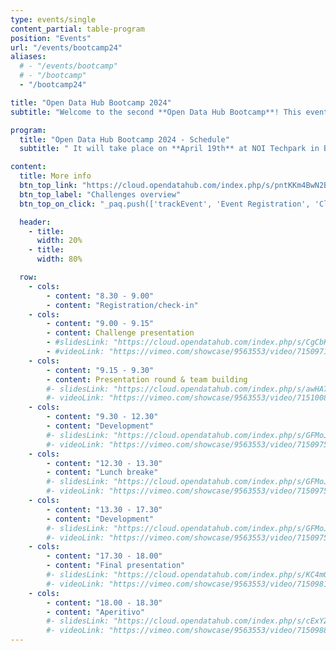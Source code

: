 ```yaml
---
type: events/single
content_partial: table-program
position: "Events"
url: "/events/bootcamp24"
aliases:
  # - "/events/bootcamp"
  # - "/bootcamp"
  - "/bootcamp24"

title: "Open Data Hub Bootcamp 2024"
subtitle: "Welcome to the second **Open Data Hub Bootcamp**! This event will be an initiative organized by the Open Data Hub team in collaborazion with the faculty of Computer Science of the Free University of Bolzano, to provide an opportunity for the Open Data Hub **community**, the students and anyone who wants to join, to develop or enhance the Open Data Hub together with the Open Data Hub core team following the latest trend of learning by doing. Whether you are a _developer, creator, designer, data expert, entrepreneur, tech geek or just someone who loves coding_, we encourage you to get involved in the next editions of the event!"

program:
  title: "Open Data Hub Bootcamp 2024 - Schedule"
  subtitle: " It will take place on **April 19th** at NOI Techpark in Bolzano/Bozen, Italy. Participants will work in teams during one day, collaborating, communicating, learning from each other, and sharing best practice methodologies. The focus will be on solving real-world business challenges, with three teams collaborating throughout the program. The event will be held in English. Participation will be free of charge."

content:
  title: More info
  btn_top_link: "https://cloud.opendatahub.com/index.php/s/pntKKm4BwN2BjsX"
  btn_top_label: "Challenges overview"
  btn_top_on_click: "_paq.push(['trackEvent', 'Event Registration', 'Click', 'Open Data Hub Day']);"

  header:
    - title: 
      width: 20%
    - title: 
      width: 80%

  row:
    - cols:
        - content: "8.30 - 9.00"
        - content: "Registration/check-in"
    - cols:
        - content: "9.00 - 9.15"
        - content: Challenge presentation
        - #slidesLink: "https://cloud.opendatahub.com/index.php/s/CgCbK2eGZexxiBA"
        - #videoLink: "https://vimeo.com/showcase/9563553/video/715097183"
    - cols:
        - content: "9.15 - 9.30"
        - content: Presentation round & team building
        #- slidesLink: "https://cloud.opendatahub.com/index.php/s/awHA7adeY7MNRpP"
        #- videoLink: "https://vimeo.com/showcase/9563553/video/715100887"
    - cols:
        - content: "9.30 - 12.30"
        - content: "Development"
        #- slidesLink: "https://cloud.opendatahub.com/index.php/s/GFMoJJat538WZkd"
        #- videoLink: "https://vimeo.com/showcase/9563553/video/715097586"
    - cols:
        - content: "12.30 - 13.30"
        - content: "Lunch breake"
        #- slidesLink: "https://cloud.opendatahub.com/index.php/s/GFMoJJat538WZkd"
        #- videoLink: "https://vimeo.com/showcase/9563553/video/715097586"
    - cols:
        - content: "13.30 - 17.30"
        - content: "Development"
        #- slidesLink: "https://cloud.opendatahub.com/index.php/s/GFMoJJat538WZkd"
        #- videoLink: "https://vimeo.com/showcase/9563553/video/715097586"
    - cols:
        - content: "17.30 - 18.00"
        - content: "Final presentation"
        #- slidesLink: "https://cloud.opendatahub.com/index.php/s/KC4mQy4S3agGSBf"
        #- videoLink: "https://vimeo.com/showcase/9563553/video/715098141"
    - cols:
        - content: "18.00 - 18.30"
        - content: "Aperitivo"
        #- slidesLink: "https://cloud.opendatahub.com/index.php/s/cExYZ5DyW23Fswi"
        #- videoLink: "https://vimeo.com/showcase/9563553/video/715098854"
---
```

